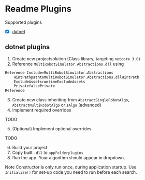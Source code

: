 # Readme Plugins

Supported plugins

- [x] [dotnet](#dotnet-plugins)


## dotnet plugins

1. Create new projectsolution (Class library, targeting `netcore 3.0`)
2. Reference `MultiRobotSimulator.Abstractions.dll` using
```xml
Reference Include=MultiRobotSimulator.Abstractions
    HintPathpathtoMultiRobotSimulator.Abstractions.dllHintPath
    ExcludeAssetsruntimeExcludeAssets
    PrivatefalsePrivate
Reference
```
3. Create new class inheriting from `AbstractSingleRobotAlgo`, `AbstractMultiRobotAlgo` or `IAlgo` (advanced)
4. Implement required overrides

TODO

5. (Optional) Implement optional overrides

TODO

6. Build your project
7. Copy built `.dll` to `appFolderplugins`
8. Run the app. Your algorithm should appear in dropdown.

 Note Constructor is only run once, during application startup. Use `Initialize()` for set-up code you need to run before each search.